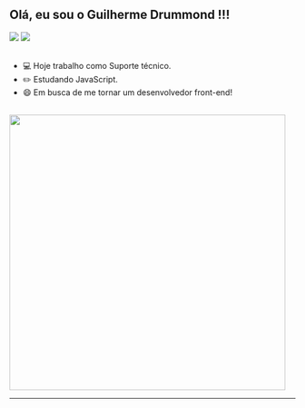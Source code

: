## Olá, eu sou o Guilherme Drummond !!!
<div>
  <a href ="mailto:g_drummond@hotmail.com"><img src="https://img.shields.io/badge/Microsoft_Outlook-0078D4?style=for-the-badge&logo=microsoft-outlook&logoColor=white" target="_blank"></a>
  <a href="https://www.linkedin.com/in/guilhermedrummond/" target="_blank"><img src="https://img.shields.io/badge/-LinkedIn-%230077B5?style=for-the-badge&logo=linkedin&logoColor=white" target="_blank"></a>
 
</div><br>

- 💻 Hoje trabalho como Suporte técnico.
- ✏️ Estudando JavaScript.
- 😄 Em busca de me tornar um desenvolvedor front-end!


 
</div>
<div><br> 
  <img width="486" src="https://github-readme-stats.vercel.app/api/top-langs/?username=GuilhermeDrummond&layout=compact&theme=dark"/>
</div><hr>


